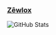 ### [Zêwlox](https://zewlox.com)
<img align="left" alt="GitHub Stats" src="https://github-readme-stats.vercel.app/api?username=Zewlox&count_private=true&show_icons=true&theme=transparent"/>
